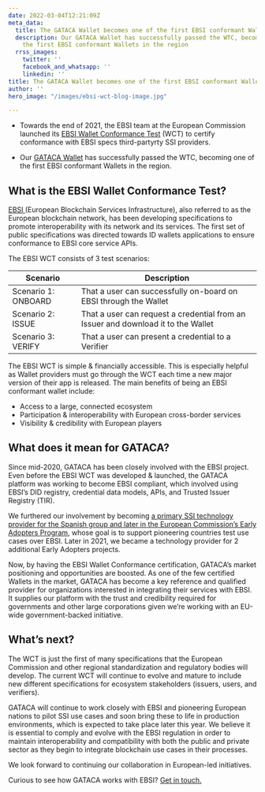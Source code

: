 ```yaml
---
date: 2022-03-04T12:21:09Z
meta_data:
  title: The GATACA Wallet becomes one of the first EBSI conformant Wallets in Europe
  description: Our GATACA Wallet has successfully passed the WTC, becoming one of
    the first EBSI conformant Wallets in the region
  rrss_images:
    twitter: ''
    facebook_and_whatsapp: ''
    linkedin: ''
title: The GATACA Wallet becomes one of the first EBSI conformant Wallets in Europe
author: ''
hero_image: "/images/ebsi-wct-blog-image.jpg"

---
```

* Towards the end of 2021, the EBSI team at the European Commission launched its [EBSI Wallet Conformance Test](https://ec.europa.eu/digital-building-blocks/wikis/display/EBSI/Become+conformant "https://ec.europa.eu/digital-building-blocks/wikis/display/EBSI/Become+conformant") (WCT) to certify conformance with EBSI specs third-partyrty SSI providers.


* Our [GATACA Wallet](https://gataca.io/products/wallet "https://gataca.io/products/wallet") has successfully passed the WTC, becoming one of the first EBSI conformant Wallets in the region.

## What is the EBSI Wallet Conformance Test?

[EBSI ](https://ec.europa.eu/digital-building-blocks/wikis/display/ebsi "https://ec.europa.eu/digital-building-blocks/wikis/display/ebsi")(European Blockchain Services Infrastructure), also referred to as the European blockchain network, has been developing specifications to promote interoperability with its network and its services. The first set of public specifications was directed towards ID wallets applications to ensure conformance to EBSI core service APIs.

The EBSI WCT consists of 3 test scenarios:

| Scenario | Description |
| --- | --- |
| Scenario 1: ONBOARD | That a user can successfully on-board on EBSI through the Wallet |
| Scenario 2: ISSUE | That a user can request a credential from an Issuer and download it to the Wallet |
| Scenario 3: VERIFY | That a user can present a credential to a Verifier |

The EBSI WCT is simple & financially accessible. This is especially helpful as Wallet providers must go through the WCT each time a new major version of their app is released. The main benefits of being an EBSI conformant wallet include:

* Access to a large, connected ecosystem
* Participation & interoperability with European cross-border services
* Visibility & credibility with European players

## What does it mean for GATACA?

Since mid-2020, GATACA has been closely involved with the EBSI project. Even before the EBSI WCT was developed & launched, the GATACA platform was working to become EBSI compliant, which involved using EBSI’s DID registry, credential data models, APIs, and Trusted Issuer Registry (TIR).

We furthered our involvement by becoming [a primary SSI technology provider for the Spanish group and later in the European Commission’s Early Adopters Program](https://gataca.io/blog/gataca-joins-the-european-commission-s-early-adopters-program-as-the-ssi-technology-provider-in-the-spanish-group "https://gataca.io/blog/gataca-joins-the-european-commission-s-early-adopters-program-as-the-ssi-technology-provider-in-the-spanish-group"), whose goal is to support pioneering countries test use cases over EBSI. Later in 2021, we became a technology provider for 2 additional Early Adopters projects.

Now, by having the EBSI Wallet Conformance certification, GATACA’s market positioning and opportunities are boosted. As one of the few certified Wallets in the market, GATACA has become a key reference and qualified provider for organizations interested in integrating their services with EBSI. It supplies our platform with the trust and credibility required for governments and other large corporations given we’re working with an EU-wide government-backed initiative.

## What’s next?

The WCT is just the first of many specifications that the European Commission and other regional standardization and regulatory bodies will develop. The current WCT will continue to evolve and mature to include new different specifications for ecosystem stakeholders (issuers, users, and verifiers).

GATACA will continue to work closely with EBSI and pioneering European nations to pilot SSI use cases and soon bring these to life in production environments, which is expected to take place later this year. We believe it is essential to comply and evolve with the EBSI regulation in order to maintain interoperability and compatibility with both the public and private sector as they begin to integrate blockchain use cases in their processes.

We look forward to continuing our collaboration in European-led initiatives.

Curious to see how GATACA works with EBSI? [Get in touch.](https://gataca.io/company/contact "https://gataca.io/company/contact")
